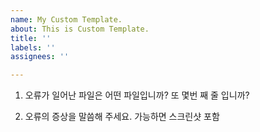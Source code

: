 ```yaml
---
name: My Custom Template.
about: This is Custom Template.
title: ''
labels: ''
assignees: ''

---
```


1.  오류가 일어난 파일은 어떤 파일입니까? 또 몇번 째 줄 입니까?

2. 오류의 증상을 말씀해 주세요. 가능하면 스크린샷 포함
